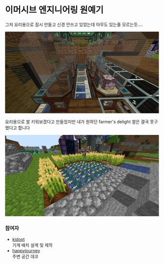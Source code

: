 # 이머시브 엔지니어링 원예기

그저 요리용으로 잠시 만들고 신경 안쓰고 있었는데 아무도 있는줄 모르는듯....

![메인](../../asset/systems/ie_garden_clothe/main.jpg)

요리용으로 쌀 키워보겠다고 만들었지만 내가 원하던 farmer's delight 쌀은 결국 못구했다고 합니다

![서브](../../asset/systems/ie_garden_clothe/sub.jpg)

### 참여자
<!-- player_desc_open -->
- [kidoxt](../members/kidoxt.md)  
기계 배치 설계 및 제작
- [happyjourney](../members/happyjourney.md)  
주변 공간 데코
<!-- player_desc_close-->